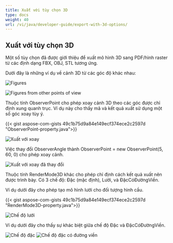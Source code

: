 ```yaml
---
title: Xuất với tùy chọn 3D
type: docs
weight: 40
url: /vi/java/developer-guide/export-with-3d-options/
---
```


## **Xuất với tùy chọn 3D**

Một số tùy chọn đã được giới thiệu để xuất mô hình 3D sang PDF/hình raster từ các định dạng FBX, OBJ, STL tương ứng.

Dưới đây là những ví dụ về cảnh 3D từ các góc độ khác nhau:

![Figures](/_assets/guide/3d/fig1.png)

![Figures from other points of view](/_assets/guide/3d/fig2.png)

Thuộc tính ObserverPoint cho phép xoay cảnh 3D theo các góc được chỉ định xung quanh trục. Ví dụ này cho thấy mã và kết quả xuất sử dụng một số góc xoay tùy ý.

{{< gist aspose-com-gists 49c1b75d9a84e149ecf374ece2c2597d "ObserverPoint-property.java">}}

![Xuất với xoay](/_assets/guide/3d/fig3.png)

Việc thay đổi ObserverAngle thành ObserverPoint = new ObserverPoint(5, 60, 0) cho phép xoay cảnh.

![Xuất với xoay đã thay đổi](/_assets/guide/3d/fig4.png)

Thuộc tính RenderMode3D khác cho phép chỉ định cách kết quả xuất nên được trình bày. Có 3 chế độ: Đặc (mặc định), Lưới, và ĐặcCóĐườngViền.

Ví dụ dưới đây cho phép tạo mô hình lưới cho đối tượng hình cầu.

{{< gist aspose-com-gists 49c1b75d9a84e149ecf374ece2c2597d "RenderMode3D-property.java">}}

![Chế độ lưới](/_assets/guide/3d/fig5.png)

Ví dụ dưới đây cho thấy sự khác biệt giữa chế độ Đặc và ĐặcCóĐườngViền.

![Chế độ đặc](/_assets/guide/3d/fig6.png)
![Chế độ đặc có đường viền](/_assets/guide/3d/fig7.png)
